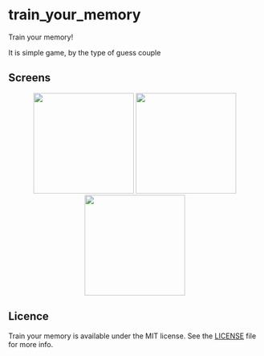 # train_your_memory
Train your memory!

It is simple game, by the type of guess couple 

## Screens 
<p align="center">
    <img src="https://github.com/Vzhukov74/train_your_memory/blob/master/screens/1.png?raw=true" width="200">
    <img src="https://github.com/Vzhukov74/train_your_memory/blob/master/screens/2.png?raw=true" width="200">
    <img src="https://github.com/Vzhukov74/train_your_memory/blob/master/screens/3.png?raw=true" width="200">
</p>

## Licence

Train your memory is available under the MIT license. See the [LICENSE](https://en.wikipedia.org/wiki/MIT_License) file for more info.
